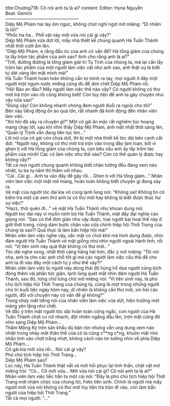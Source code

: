 title:Chương718: Cô nói anh ta là ai?
content:
Editor: Hyna Nguyễn<br>Beat: Gemini<br>————————————————–<br>Diệp Mộ Phàm hai tay ôm ngực, không chút nghĩ ngợi mở miệng: “Dĩ nhiên là tôi!”<br>“Phốc ha ha… Phế vật này mới vừa nói cái gì vậy?”<br>Diệp Mộ Phàm vừa dứt lời, mấy nhà thiết kế chung quanh Hà Tuấn Thành nhất thời cười ầm lên.<br>“Diệp Mộ Phàm, e rằng đầu óc của anh có vấn đề? Hà tổng giám của chúng ta lấy trộm tác phẩm của anh sao? Anh cho rằng anh là ai?”<br>“Trời, đường đường là tổng giám giải trí Tụ Tinh của chúng ta, mà lại cần lấy trộm tác phẩm của một người làm việc vặt như anh sao, anh thật sự là biết tự dát vàng lên mặt mình mà!”<br>Hà Tuấn Thành hoàn toàn không cần tự mình ra tay, mọi người ở đây một người một ngụm nước miếng cũng đủ để dìm chết Diệp Mộ Phàm rồi.<br>“Hừ! Bảo an đâu? Mấy người làm việc thế nào vậy? Có người không có thư mời trà trộn vào rồi cũng không biết! Còn tùy tiện để anh ta gây chuyện như vậy nữa sao!”<br>“Đúng vậy! Còn không nhanh chóng đem người đuổi ra ngoài cho tôi!”<br>Bên này tiếng động ồn ào quá lớn, rất nhanh đã kinh động đến nhân viên làm việc.<br>“Xin hỏi đã xảy ra chuyện gì?” Một cô gái ăn mặc rất nghiêm túc hoang mang chạy tới, sau khi nhìn thấy Diệp Mộ Phàm, ánh mắt nhất thời sáng lên, “Quản lý Trịnh vẫn đang liên tục tìm…”<br>Lời nói của cô gái còn chưa dứt, thì bị một nhà thiết kế tóc dài bên cạnh cắt đứt: “Người này, không có thư mời trà trộn vào trong đây làm loạn, bởi vì ghen tị với Hà tổng giám của chúng ta, còn bêu xấu anh ấy lấy trộm tác phẩm của mình! Các cô làm việc như thế nào? Còn có thể quản lý được hay không vậy?”<br>Tất cả mọi người chung quanh không biết chân tướng đều đang xem náo nhiệt, tụ ba tụ năm thì thầm với nhau.<br>“Cái…Cái gì… Anh ta vào đây để gây rối… Ghen tị với Hà tổng giám…” Nhân viên làm việc một mặt mê mang, hoàn toàn không biết chuyện gì đang xảy ra.<br>Vẻ mặt của người tóc dài kia vô cùng lạnh lùng nói: “Không sai! Không tin cô kiểm tra một cái xem thử anh ta có thư mời hay không là biết được thực hư sự việc!”<br>“Hazz, thôi quên đi…” vẻ mặt Hà Tuấn Thành như khoan dung nói.<br>Người tóc dài này vì muốn nịnh bợ Hà Tuấn Thành, mặt đầy đại nghĩa cao giọng nói: “Sao có thể đơn giản như vậy được, loại người bại hoại thế này ở giới thời trang, cũng dám bước chân vào cửa chính hiệp hội Thời Trang của chúng ta sao?! Quả thực là làm bẩn hiệp hội mà!”<br>Nhân viên làm việc nghe vậy, sắc mặt có chút khó mà hình dung được, nhìn đám người Hà Tuấn Thành vẻ mặt giống như nhìn người ngoài hành tinh, rồi nói: “Vị tiên sinh này quả thật không có thư mời…”<br>Tóc dài nghe xong, nhất thời càng hăng hái hơn, đắc ý mở miệng: “Tôi nói nha, anh ta cho các anh chỗ tốt gì mà các người làm việc cẩu thả để cho anh ta đi vào đây một cách tự ý như thế vậy?!”<br>Nhân viên làm việc bị người này dùng thái độ hùng hổ dọa người cũng kích động thêm vài phần tức giận, lạnh lùng quét mắt nhìn đám người Hà Tuấn Thành, sau đó, từng chữ từng chữ mở miệng nói: “Vị tiên sinh này, là phó chủ tịch hiệp hội Thời Trang của chúng ta, cũng là một trong những người chủ trì buổi tiệc ngày hôm nay, dĩ nhiên là không cần thư mời, xin hỏi các người, đối với chuyện này có vấn đề gì không?”<br>Trong nháy mắt tiếng nói của nhân viên làm việc vừa dứt, hiện trường một mảng yên lặng như chết.<br>Vẻ đắc ý trên mặt người tóc dài hoàn toàn cứng ngắc, con ngươi của Hà Tuấn Thành chợt co rút nhanh, đột nhiên ngẩng đầu lên, trợn mắt cứng đờ nhìn sang Diệp Mộ Phàm…<br>Thẩm Mộng Kỳ trên sân khấu dù bận rộn nhưng vẫn ung dung xem náo nhiệt trong nháy mắt thân thể của cô ta cũng c**ng c*ng, khuôn mặt nhỏ nhắn tinh xảo chợt trắng nhợt, không cách nào tin tưởng nhìn về phía Diệp Mộ Phàm…<br>Cô gái kia mới vừa rồi… Nói cái gì vậy?<br>Phó chủ tịch hiệp hội Thời Trang…<br>Diệp Mộ Phàm sao?<br>Lúc này, Hà Tuấn Thành thật vất vả mới hồi phục lại tinh thần, chật vật mở miệng hỏi: “Cô… Cô mới vừa… Mới vừa nói cái gì? Cô nói anh ta là ai?”<br>Nhân viên làm việc liếc hắn ta một cái nói: “Đây là phó chủ tịch hiệp hội Thời Trang mới nhậm chức của chúng tôi, Felix tiên sinh. Chính là người mà mấy người mới vừa nói không có thư mời tùy tiện trà trộn đi vào, còn làm bẩn người của hiệp hội Thời Trang.”<br>Tất cả mọi người: “…”